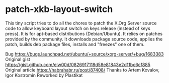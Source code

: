 # patch-xkb-layout-switch

This tiny script tries to do all the chores to patch the X.Org Server source code to allow keyboard layout switch on keys release (instead of keys press). It is for apt-based distributions (Debian/Ubuntu). It relies on patches provided by the community. It downloads package source code, applies the patch, builds deb package files, installs and "freezes" one of them.

Bug https://bugs.launchpad.net/ubuntu/+source/xorg-server/+bug/1683383
Original gist https://gist.github.com/elw00d/0826917118d58e81843e2d11bc6cf885
Original article https://habrahabr.ru/post/87408/
Thanks to Artem Kovalov, Igor Kostromin
Reworked by Plastikat
